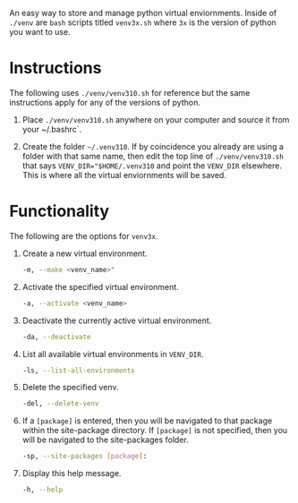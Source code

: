 An easy way to store and manage python virtual enviornments. Inside of `./venv`
are `bash` scripts titled `venv3x.sh` where `3x` is the version of python you
want to use.

# Instructions
The following uses `./venv/venv310.sh` for reference but the same instructions
apply for any of the versions of python.

1. Place `./venv/venv310.sh` anywhere on your computer and source 
   it from your ~/.bashrc`.

2. Create the folder `~/.venv310`. If by coincidence you already are using a
   folder with that same name, then edit the top line of `./venv/venv310.sh`
   that says `VENV_DIR="$HOME/.venv310` and point the `VENV_DIR` elsewhere.
   This is where all the virtual enviornments will be saved.

# Functionality

The following are the options for `venv3x`.

1. Create a new virtual environment.
   ```bash
   -m, --make <venv_name>"
   ```

2. Activate the specified virtual environment.
   ```bash
   -a, --activate <venv_name>
   ```

3. Deactivate the currently active virtual environment.
   ```bash
   -da, --deactivate
   ```

4. List all available virtual environments in `VENV_DIR`.
   ```bash
   -ls, --list-all-environments
   ```

5. Delete the specified venv.
   ```bash
   -del, --delete-venv
   ```

6. If a `[package]` is entered, then you will be navigated to that 
   package within the site-package directory. If `[package]` is not specified,
   then you will be navigated to the site-packages folder.
   ```bash
   -sp, --site-packages [package]:
   ```

7. Display this help message.
   ```bash
   -h, --help
   ```
